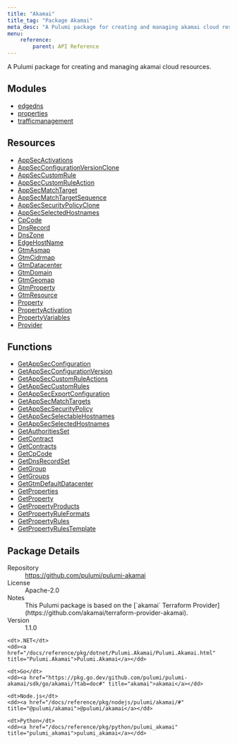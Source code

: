 ```yaml
---
title: "Akamai"
title_tag: "Package Akamai"
meta_desc: "A Pulumi package for creating and managing akamai cloud resources."
menu:
    reference:
        parent: API Reference
---
```


<!-- WARNING: this file was generated by Pulumi Docs Generator. -->
<!-- Do not edit by hand unless you're certain you know what you are doing! -->

A Pulumi package for creating and managing akamai cloud resources.

<h2 id="modules">Modules</h2>
<ul class="api">
    <li><a href="edgedns/" title="edgedns"><span class="symbol module"></span>edgedns</a></li>
    <li><a href="properties/" title="properties"><span class="symbol module"></span>properties</a></li>
    <li><a href="trafficmanagement/" title="trafficmanagement"><span class="symbol module"></span>trafficmanagement</a></li>
</ul>

<h2 id="resources">Resources</h2>
<ul class="api">
    <li><a href="appsecactivations" title="AppSecActivations"><span class="symbol resource"></span>AppSecActivations</a></li>
    <li><a href="appsecconfigurationversionclone" title="AppSecConfigurationVersionClone"><span class="symbol resource"></span>AppSecConfigurationVersionClone</a></li>
    <li><a href="appseccustomrule" title="AppSecCustomRule"><span class="symbol resource"></span>AppSecCustomRule</a></li>
    <li><a href="appseccustomruleaction" title="AppSecCustomRuleAction"><span class="symbol resource"></span>AppSecCustomRuleAction</a></li>
    <li><a href="appsecmatchtarget" title="AppSecMatchTarget"><span class="symbol resource"></span>AppSecMatchTarget</a></li>
    <li><a href="appsecmatchtargetsequence" title="AppSecMatchTargetSequence"><span class="symbol resource"></span>AppSecMatchTargetSequence</a></li>
    <li><a href="appsecsecuritypolicyclone" title="AppSecSecurityPolicyClone"><span class="symbol resource"></span>AppSecSecurityPolicyClone</a></li>
    <li><a href="appsecselectedhostnames" title="AppSecSelectedHostnames"><span class="symbol resource"></span>AppSecSelectedHostnames</a></li>
    <li><a href="cpcode" title="CpCode"><span class="symbol resource"></span>CpCode</a></li>
    <li><a href="dnsrecord" title="DnsRecord"><span class="symbol resource"></span>DnsRecord</a></li>
    <li><a href="dnszone" title="DnsZone"><span class="symbol resource"></span>DnsZone</a></li>
    <li><a href="edgehostname" title="EdgeHostName"><span class="symbol resource"></span>EdgeHostName</a></li>
    <li><a href="gtmasmap" title="GtmAsmap"><span class="symbol resource"></span>GtmAsmap</a></li>
    <li><a href="gtmcidrmap" title="GtmCidrmap"><span class="symbol resource"></span>GtmCidrmap</a></li>
    <li><a href="gtmdatacenter" title="GtmDatacenter"><span class="symbol resource"></span>GtmDatacenter</a></li>
    <li><a href="gtmdomain" title="GtmDomain"><span class="symbol resource"></span>GtmDomain</a></li>
    <li><a href="gtmgeomap" title="GtmGeomap"><span class="symbol resource"></span>GtmGeomap</a></li>
    <li><a href="gtmproperty" title="GtmProperty"><span class="symbol resource"></span>GtmProperty</a></li>
    <li><a href="gtmresource" title="GtmResource"><span class="symbol resource"></span>GtmResource</a></li>
    <li><a href="property" title="Property"><span class="symbol resource"></span>Property</a></li>
    <li><a href="propertyactivation" title="PropertyActivation"><span class="symbol resource"></span>PropertyActivation</a></li>
    <li><a href="propertyvariables" title="PropertyVariables"><span class="symbol resource"></span>PropertyVariables</a></li>
    <li><a href="provider" title="Provider"><span class="symbol resource"></span>Provider</a></li>
</ul>

<h2 id="functions">Functions</h2>
<ul class="api">
    <li><a href="getappsecconfiguration" title="GetAppSecConfiguration"><span class="symbol function"></span>GetAppSecConfiguration</a></li>
    <li><a href="getappsecconfigurationversion" title="GetAppSecConfigurationVersion"><span class="symbol function"></span>GetAppSecConfigurationVersion</a></li>
    <li><a href="getappseccustomruleactions" title="GetAppSecCustomRuleActions"><span class="symbol function"></span>GetAppSecCustomRuleActions</a></li>
    <li><a href="getappseccustomrules" title="GetAppSecCustomRules"><span class="symbol function"></span>GetAppSecCustomRules</a></li>
    <li><a href="getappsecexportconfiguration" title="GetAppSecExportConfiguration"><span class="symbol function"></span>GetAppSecExportConfiguration</a></li>
    <li><a href="getappsecmatchtargets" title="GetAppSecMatchTargets"><span class="symbol function"></span>GetAppSecMatchTargets</a></li>
    <li><a href="getappsecsecuritypolicy" title="GetAppSecSecurityPolicy"><span class="symbol function"></span>GetAppSecSecurityPolicy</a></li>
    <li><a href="getappsecselectablehostnames" title="GetAppSecSelectableHostnames"><span class="symbol function"></span>GetAppSecSelectableHostnames</a></li>
    <li><a href="getappsecselectedhostnames" title="GetAppSecSelectedHostnames"><span class="symbol function"></span>GetAppSecSelectedHostnames</a></li>
    <li><a href="getauthoritiesset" title="GetAuthoritiesSet"><span class="symbol function"></span>GetAuthoritiesSet</a></li>
    <li><a href="getcontract" title="GetContract"><span class="symbol function"></span>GetContract</a></li>
    <li><a href="getcontracts" title="GetContracts"><span class="symbol function"></span>GetContracts</a></li>
    <li><a href="getcpcode" title="GetCpCode"><span class="symbol function"></span>GetCpCode</a></li>
    <li><a href="getdnsrecordset" title="GetDnsRecordSet"><span class="symbol function"></span>GetDnsRecordSet</a></li>
    <li><a href="getgroup" title="GetGroup"><span class="symbol function"></span>GetGroup</a></li>
    <li><a href="getgroups" title="GetGroups"><span class="symbol function"></span>GetGroups</a></li>
    <li><a href="getgtmdefaultdatacenter" title="GetGtmDefaultDatacenter"><span class="symbol function"></span>GetGtmDefaultDatacenter</a></li>
    <li><a href="getproperties" title="GetProperties"><span class="symbol function"></span>GetProperties</a></li>
    <li><a href="getproperty" title="GetProperty"><span class="symbol function"></span>GetProperty</a></li>
    <li><a href="getpropertyproducts" title="GetPropertyProducts"><span class="symbol function"></span>GetPropertyProducts</a></li>
    <li><a href="getpropertyruleformats" title="GetPropertyRuleFormats"><span class="symbol function"></span>GetPropertyRuleFormats</a></li>
    <li><a href="getpropertyrules" title="GetPropertyRules"><span class="symbol function"></span>GetPropertyRules</a></li>
    <li><a href="getpropertyrulestemplate" title="GetPropertyRulesTemplate"><span class="symbol function"></span>GetPropertyRulesTemplate</a></li>
</ul>

<h2 id="package-details">Package Details</h2>
<dl class="package-details">
	<dt>Repository</dt>
	<dd><a href="https://github.com/pulumi/pulumi-akamai">https://github.com/pulumi/pulumi-akamai</a></dd>
	<dt>License</dt>
	<dd>Apache-2.0</dd>
	<dt>Notes</dt>
	<dd>This Pulumi package is based on the [`akamai` Terraform Provider](https://github.com/akamai/terraform-provider-akamai).</dd>
	<dt>Version</dt>
	<dd>1.1.0</dd>
</dl>



<dl class="tabular">

    <dt>.NET</dt>
    <dd><a href="/docs/reference/pkg/dotnet/Pulumi.Akamai/Pulumi.Akamai.html" title="Pulumi.Akamai">Pulumi.Akamai</a></dd>

    <dt>Go</dt>
    <dd><a href="https://pkg.go.dev/github.com/pulumi/pulumi-akamai/sdk/go/akamai/?tab=doc#" title="akamai">akamai</a></dd>

    <dt>Node.js</dt>
    <dd><a href="/docs/reference/pkg/nodejs/pulumi/akamai/#" title="@pulumi/akamai">@pulumi/akamai</a></dd>

    <dt>Python</dt>
    <dd><a href="/docs/reference/pkg/python/pulumi_akamai" title="pulumi_akamai">pulumi_akamai</a></dd>

</dl>

